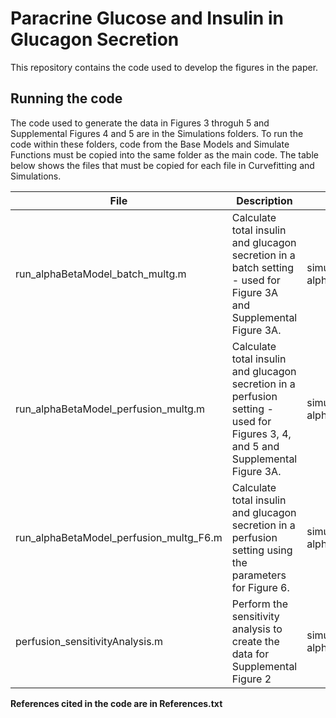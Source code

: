 # Paracrine Glucose and Insulin in Glucagon Secretion
 This repository contains the code used to develop the figures in the paper.

## Running the code
 The code used to generate the data in Figures 3 throguh 5 and Supplemental Figures 4 and 5 are in the Simulations folders. To run the code within these folders, code from the Base Models and Simulate Functions must be copied into the same folder as the main code. The table below shows the files that must be copied for each file in Curvefitting and Simulations.

|File| Description| Additional Files|
|--- | --- | --- |
|run_alphaBetaModel_batch_multg.m| Calculate total insulin and glucagon secretion in a batch setting - used for Figure 3A and Supplemental Figure 3A. |simulate_alphaBetaModel_batch.m, alphaBetaModel_batch.m|
|run_alphaBetaModel_perfusion_multg.m| Calculate total insulin and glucagon secretion in a perfusion setting - used for Figures 3, 4, and 5 and Supplemental Figure 3A. | simulate_alphaBetaModel_perfusion.m, alphaBetaModel_perfusion.m|
|run_alphaBetaModel_perfusion_multg_F6.m| Calculate total insulin and glucagon secretion in a perfusion setting using the parameters for Figure 6. | simulate_alphaBetaModel_perfusion.m, alphaBetaModel_perfusion.m|
|perfusion_sensitivityAnalysis.m| Perform the sensitivity analysis to create the data for Supplemental Figure 2| simulate_alphaBetaModel_perfusion.m, alphaBetaModel_perfusion.m|


**References cited in the code are in References.txt**
